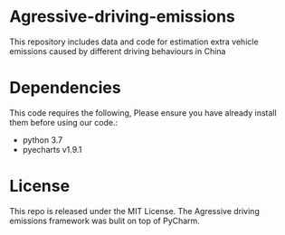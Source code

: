 # Agressive-driving-emissions
This repository includes data and code for estimation extra vehicle emissions caused by different driving behaviours in China<br>
# Dependencies
This code requires the following, Please ensure you have already install them before using our code.:
* python 3.7
* pyecharts v1.9.1
# License
This repo is released under the MIT License. The Agressive driving emissions framework was bulit on top of PyCharm.
